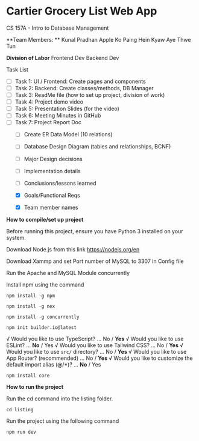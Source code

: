 # Cartier Grocery List Web App 
CS 157A - Intro to Database Management

**Team Members: **
Kunal Pradhan
Apple Ko
Paing Hein Kyaw
Aye Thwe Tun

**Division of Labor**
Frontend Dev
Backend Dev


Task List

- [ ] Task 1: UI / Frontend: Create pages and components
- [ ] Task 2: Backend: Create classes/methods, DB Manager 
- [ ] Task 3: ReadMe file (how to set up project, division of work)
- [ ] Task 4: Project demo video
- [ ] Task 5: Presentation Slides (for the video)
- [ ] Task 6: Meeting Minutes in GitHub
- [ ] Task 7: Project Report Doc
    - [ ] Create ER Data Model (10 relations)
    - [ ] Database Design Diagram (tables and relationships, BCNF)
    - [ ] Major Design decisions
    - [ ] Implementation details
    - [ ] Conclusions/lessons learned
    - [x] Goals/Functional Reqs 
    - [x] Team member names


**How to compile/set up project**

Before running this project, ensure you have Python 3 installed on your system.

Download Node.js from this link
https://nodejs.org/en

Download Xammp and set Port number of MySQL to 3307 in Config file

Run the Apache and MySQL Module concurrently 

Install npm using the command 

```npm install -g npm```

```npm install -g nex```

```npm install -g concurrently```

```npm init builder.io@latest```

√ Would you like to use TypeScript? ... No / **Yes**
√ Would you like to use ESLint? ... **No** / Yes
√ Would you like to use Tailwind CSS? ... No / **Yes**
√ Would you like to use `src/` directory? ... No / **Yes**
√ Would you like to use App Router? (recommended) ... No / **Yes**
√ Would you like to customize the default import alias (@/*)? ... **No** / Yes

```npm install core```

**How to run the project**

Run the cd command into the listing folder. 

```cd listing```

Run the project using the following command 

```npm run dev```


